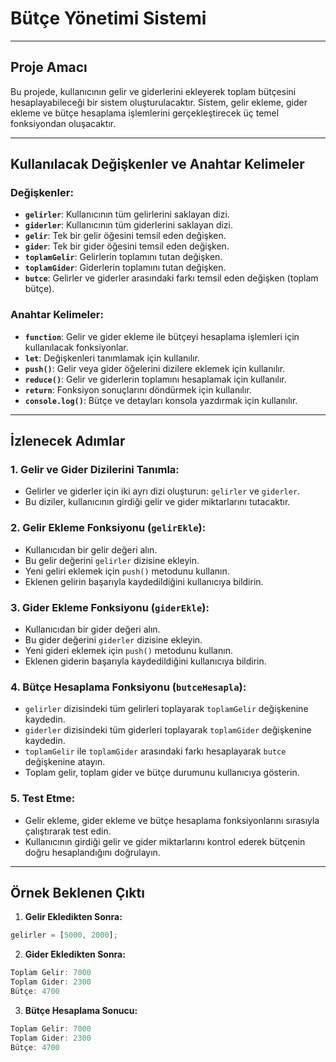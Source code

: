 # Bütçe Yönetimi Sistemi

---

## Proje Amacı
Bu projede, kullanıcının gelir ve giderlerini ekleyerek toplam bütçesini hesaplayabileceği bir sistem oluşturulacaktır. Sistem, gelir ekleme, gider ekleme ve bütçe hesaplama işlemlerini gerçekleştirecek üç temel fonksiyondan oluşacaktır.

---

## Kullanılacak Değişkenler ve Anahtar Kelimeler

### Değişkenler:
- **`gelirler`**: Kullanıcının tüm gelirlerini saklayan dizi.
- **`giderler`**: Kullanıcının tüm giderlerini saklayan dizi.
- **`gelir`**: Tek bir gelir öğesini temsil eden değişken.
- **`gider`**: Tek bir gider öğesini temsil eden değişken.
- **`toplamGelir`**: Gelirlerin toplamını tutan değişken.
- **`toplamGider`**: Giderlerin toplamını tutan değişken.
- **`butce`**: Gelirler ve giderler arasındaki farkı temsil eden değişken (toplam bütçe).

### Anahtar Kelimeler:
- **`function`**: Gelir ve gider ekleme ile bütçeyi hesaplama işlemleri için kullanılacak fonksiyonlar.
- **`let`**: Değişkenleri tanımlamak için kullanılır.
- **`push()`**: Gelir veya gider öğelerini dizilere eklemek için kullanılır.
- **`reduce()`**: Gelir ve giderlerin toplamını hesaplamak için kullanılır.
- **`return`**: Fonksiyon sonuçlarını döndürmek için kullanılır.
- **`console.log()`**: Bütçe ve detayları konsola yazdırmak için kullanılır.

---

## İzlenecek Adımlar

### 1. Gelir ve Gider Dizilerini Tanımla:
- Gelirler ve giderler için iki ayrı dizi oluşturun: `gelirler` ve `giderler`.
- Bu diziler, kullanıcının girdiği gelir ve gider miktarlarını tutacaktır.

### 2. Gelir Ekleme Fonksiyonu (`gelirEkle`):
- Kullanıcıdan bir gelir değeri alın.
- Bu gelir değerini `gelirler` dizisine ekleyin.
- Yeni geliri eklemek için `push()` metodunu kullanın.
- Eklenen gelirin başarıyla kaydedildiğini kullanıcıya bildirin.

### 3. Gider Ekleme Fonksiyonu (`giderEkle`):
- Kullanıcıdan bir gider değeri alın.
- Bu gider değerini `giderler` dizisine ekleyin.
- Yeni gideri eklemek için `push()` metodunu kullanın.
- Eklenen giderin başarıyla kaydedildiğini kullanıcıya bildirin.

### 4. Bütçe Hesaplama Fonksiyonu (`butceHesapla`):
- `gelirler` dizisindeki tüm gelirleri toplayarak `toplamGelir` değişkenine kaydedin.
- `giderler` dizisindeki tüm giderleri toplayarak `toplamGider` değişkenine kaydedin.
- `toplamGelir` ile `toplamGider` arasındaki farkı hesaplayarak `butce` değişkenine atayın.
- Toplam gelir, toplam gider ve bütçe durumunu kullanıcıya gösterin.

### 5. Test Etme:
- Gelir ekleme, gider ekleme ve bütçe hesaplama fonksiyonlarını sırasıyla çalıştırarak test edin.
- Kullanıcının girdiği gelir ve gider miktarlarını kontrol ederek bütçenin doğru hesaplandığını doğrulayın.

---

## Örnek Beklenen Çıktı

1. **Gelir Ekledikten Sonra:**
```javascript
gelirler = [5000, 2000];
```

2. **Gider Ekledikten Sonra:**
```javascript
Toplam Gelir: 7000
Toplam Gider: 2300
Bütçe: 4700
```
3. **Bütçe Hesaplama Sonucu:**
```javascript
Toplam Gelir: 7000
Toplam Gider: 2300
Bütçe: 4700

